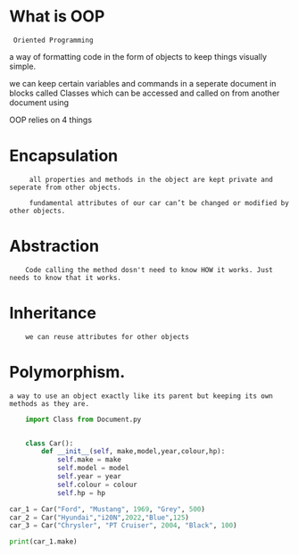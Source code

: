 # What is OOP
     Oriented Programming


a way of formatting code in the form of objects to keep things visually simple.

we can keep certain variables and commands in a seperate document in blocks called Classes which can be accessed and called on from another document using

OOP relies on 4 things
#    Encapsulation  
         all properties and methods in the object are kept private and seperate from other objects.

         fundamental attributes of our car can’t be changed or modified by other objects.
#    Abstraction 
        Code calling the method dosn't need to know HOW it works. Just needs to know that it works.
#    Inheritance  
        we can reuse attributes for other objects
#    Polymorphism. 
    a way to use an object exactly like its parent but keeping its own methods as they are.



``` python
    import Class from Document.py
```


``` python

    class Car():
        def __init__(self, make,model,year,colour,hp):
            self.make = make
            self.model = model
            self.year = year
            self.colour = colour
            self.hp = hp

car_1 = Car("Ford", "Mustang", 1969, "Grey", 500)
car_2 = Car("Hyundai","i20N",2022,"Blue",125)
car_3 = Car("Chrysler", "PT Cruiser", 2004, "Black", 100)

print(car_1.make)

```